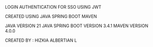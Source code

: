 LOGIN AUTHENTICATION FOR SSO USING JWT

CREATED USING JAVA SPRING BOOT MAVEN 

JAVA VERSION 21
JAVA SPRING BOOT VERSION 3.4.1
MAVEN VERSION 4.0.0


CREATED BY : HIZKIA ALBERTIAN L
